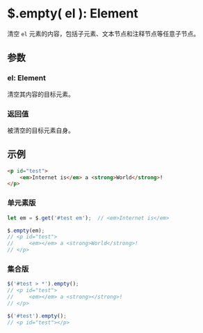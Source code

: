 # $.empty( el ): Element

清空 `el` 元素的内容，包括子元素、文本节点和注释节点等任意子节点。


## 参数

### el: Element

清空其内容的目标元素。


### 返回值

被清空的目标元素自身。


## 示例

```html
<p id="test">
    <em>Internet is</em> a <strong>World</strong>!
</p>
```

### 单元素版

```js
let em = $.get('#test em');  // <em>Internet is</em>

$.empty(em);
// <p id="test">
//     <em></em> a <strong>World</strong>!
// </p>
```


### 集合版

```js
$('#test > *').empty();
// <p id="test">
//     <em></em> a <strong></strong>!
// </p>

$('#test').empty();
// <p id="test"></p>
```
